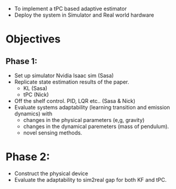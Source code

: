 - To implement a tPC based adaptive estimator
- Deploy the system in Simulator and Real world hardware


# Objectives
## Phase 1:
- Set up simulator Nvidia Isaac sim (Sasa)
- Replicate state estimation results of the paper.
	- KL (Sasa)
	- tPC (Nick)
- Off the shelf control. PID, LQR etc.. (Sasa & Nick)
- Evaluate systems adaptability (learning transition and emission dynamics) with
	- changes in the physical parameters (e,g, gravity)
	- changes in the dynamical paremeters (mass of pendulum).
	-  novel sensing methods.
# Phase 2:
- Construct the physical device
- Evaluate the adaptability to sim2real gap for both KF and tPC.